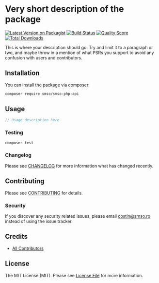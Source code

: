 # Very short description of the package

[![Latest Version on Packagist](https://img.shields.io/packagist/v/smso/smso-php-api.svg?style=flat-square)](https://packagist.org/packages/smso/smso-php-api)
[![Build Status](https://img.shields.io/travis/smso/smso-php-api/master.svg?style=flat-square)](https://travis-ci.org/smso/smso-php-api)
[![Quality Score](https://img.shields.io/scrutinizer/g/smso/smso-php-api.svg?style=flat-square)](https://scrutinizer-ci.com/g/smso/smso-php-api)
[![Total Downloads](https://img.shields.io/packagist/dt/smso/smso-php-api.svg?style=flat-square)](https://packagist.org/packages/smso/smso-php-api)

This is where your description should go. Try and limit it to a paragraph or two, and maybe throw in a mention of what PSRs you support to avoid any confusion with users and contributors.

## Installation

You can install the package via composer:

```bash
composer require smso/smso-php-api
```

## Usage

``` php
// Usage description here
```

### Testing

``` bash
composer test
```

### Changelog

Please see [CHANGELOG](CHANGELOG.md) for more information what has changed recently.

## Contributing

Please see [CONTRIBUTING](CONTRIBUTING.md) for details.

### Security

If you discover any security related issues, please email costin@smso.ro instead of using the issue tracker.

## Credits

- [All Contributors](../../contributors)

## License

The MIT License (MIT). Please see [License File](LICENSE.md) for more information.

